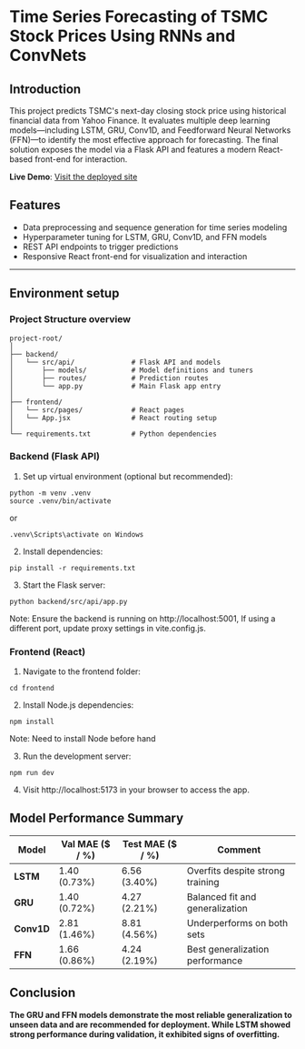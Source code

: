 # Time Series Forecasting of TSMC Stock Prices Using RNNs and ConvNets


## Introduction
This project predicts TSMC's next-day closing stock price using historical financial data from Yahoo Finance. It evaluates multiple deep learning models—including LSTM, GRU, Conv1D, and Feedforward Neural Networks (FFN)—to identify the most effective approach for forecasting. The final solution exposes the model via a Flask API and features a modern React-based front-end for interaction.

<strong>Live Demo</strong>: <a href="https://time-series-forecasting-of-tsmc-stock-3z6u.onrender.com/" target="_blank" rel="noopener noreferrer">Visit the deployed site</a>

## Features

- Data preprocessing and sequence generation for time series modeling
- Hyperparameter tuning for LSTM, GRU, Conv1D, and FFN models
- REST API endpoints to trigger predictions
- Responsive React front-end for visualization and interaction

---

## Environment setup

### Project Structure overview
```
project-root/
│
├── backend/
│   └── src/api/              # Flask API and models
│       ├── models/           # Model definitions and tuners
│       ├── routes/           # Prediction routes
│       └── app.py            # Main Flask app entry
│
├── frontend/
│   └── src/pages/            # React pages
│   └── App.jsx               # React routing setup
│
└── requirements.txt          # Python dependencies
```

### Backend (Flask API)

1. Set up virtual environment (optional but recommended):
```
python -m venv .venv
source .venv/bin/activate  
```
or 
```
.venv\Scripts\activate on Windows
```
2. Install dependencies:
```
pip install -r requirements.txt
```
3. Start the Flask server:
```
python backend/src/api/app.py
```
Note: Ensure the backend is running on http://localhost:5001, If using a different port, update proxy settings in vite.config.js. 




### Frontend (React)

1. Navigate to the frontend folder:
```
cd frontend
```

2. Install Node.js dependencies:
```
npm install
```
Note: Need to install Node before hand

3.	Run the development server:
```
npm run dev
```
4.	Visit http://localhost:5173 in your browser to access the app.

## Model Performance Summary

| **Model** | **Val MAE ($ / %)** | **Test MAE ($ / %)** | **Comment**                          |
|-----------|----------------------|------------------------|---------------------------------------|
| **LSTM**  | 1.40 (0.73%)         | 6.56 (3.40%)           |  Overfits despite strong training    |
| **GRU**   | 1.40 (0.72%)         | 4.27 (2.21%)           |  Balanced fit and generalization     |
| **Conv1D**| 2.81 (1.46%)         | 8.81 (4.56%)           | Underperforms on both sets          |
| **FFN**   | 1.66 (0.86%)         | 4.24 (2.19%)           | Best generalization performance      |


## Conclusion

**The GRU and FFN models demonstrate the most reliable generalization to unseen data and are recommended for deployment.
While LSTM showed strong performance during validation, it exhibited signs of overfitting.**